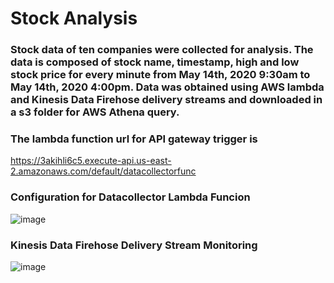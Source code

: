 # Stock Analysis
### Stock data of ten companies were collected for analysis. The data is composed of stock name, timestamp, high and low stock price for every minute from May 14th, 2020 9:30am to May 14th, 2020 4:00pm. Data was obtained using AWS lambda and Kinesis Data Firehose delivery streams and downloaded in a s3 folder for AWS Athena query. 
### The lambda function url for API gateway trigger is 
https://3akihli6c5.execute-api.us-east-2.amazonaws.com/default/datacollectorfunc

### Configuration for Datacollector Lambda Funcion 

![image](https://user-images.githubusercontent.com/57785809/82773134-4f476b00-9e0f-11ea-80d2-16563c7841f4.png)

### Kinesis Data Firehose Delivery Stream Monitoring 

![image](https://user-images.githubusercontent.com/57785809/82773075-21622680-9e0f-11ea-9732-7ab609da6cbf.png)
